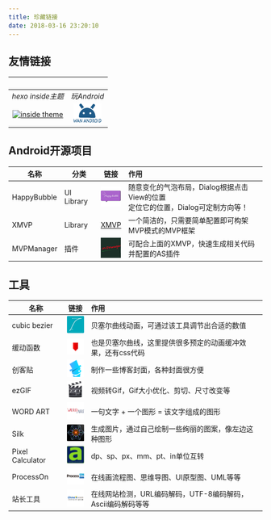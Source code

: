 ```yaml
---
title: 珍藏链接
date: 2018-03-16 23:20:10
---
```

## 友情链接


&nbsp; | &nbsp;
:-:|:-:
*hexo inside主题*|*玩Android*
[![inside theme](https://www.gravatar.com/avatar/d2e25f51b78fbc6bed7db389f38631bc?s=40)](https://github.com/elmorec/hexo-theme-inside)|[![wan android](https://raw.githubusercontent.com/xujiaji/xujiaji.github.io/pictures/blog/links/wanandroid.png)](http://www.wanandroid.com/)



## Android开源项目
|名称|分类|链接|作用|
|-|-|-|:-|
|HappyBubble|UI Library|[![HappyBubble](https://raw.githubusercontent.com/xujiaji/xujiaji.github.io/pictures/blog/links/happybubble.png)](https://github.com/xujiaji/HappyBubble)|随意变化的气泡布局，Dialog根据点击View的位置<br>定位它的位置，Dialog可定制方向等！|
|XMVP|Library|[XMVP](https://github.com/xujiaji/XMVP)|一个简洁的，只需要简单配置即可构架MVP模式的MVP框架|
|MVPManager|插件|[![MVPManager](https://raw.githubusercontent.com/xujiaji/xujiaji.github.io/pictures/blog/links/xmvpmanager.png)](https://github.com/xujiaji/MVPManager)|可配合上面的XMVP，快速生成相关代码并配置的AS插件|

## 工具
|名称|链接|作用|
|-|-|:-|
|cubic bezier|[![cubic-bezier](https://raw.githubusercontent.com/xujiaji/xujiaji.github.io/pictures/blog/links/cubic-bezier.png)](http://cubic-bezier.com/)|贝塞尔曲线动画，可通过该工具调节出合适的数值|
|缓动函数|[![easings](https://raw.githubusercontent.com/xujiaji/xujiaji.github.io/pictures/blog/links/easings.png)](https://easings.net/)|也是贝塞尔曲线，这里提供很多预定的动画缓冲效果，还有css代码|
|创客贴|[![chuangkit](https://raw.githubusercontent.com/xujiaji/xujiaji.github.io/pictures/blog/links/chuangkit.png)](https://www.chuangkit.com/)|制作一些博客封面，各种封面很方便|
|ezGIF|[![ezGIF](https://raw.githubusercontent.com/xujiaji/xujiaji.github.io/pictures/blog/links/ezgif.png)](https://ezgif.com/)|视频转Gif，Gif大小优化、剪切、尺寸改变等|
|WORD ART|[![WORD ART](https://raw.githubusercontent.com/xujiaji/xujiaji.github.io/pictures/blog/links/word-art.png)](https://wordart.com/)|一句文字 + 一个图形 = 该文字组成的图形|
|Silk|[![Silk](https://raw.githubusercontent.com/xujiaji/xujiaji.github.io/pictures/blog/links/weavesilk.png)](http://weavesilk.com/)|生成图片，通过自己绘制一些绚丽的图案，像左边这种图形|
|Pixel Calculator|[![Pixel Calculator](https://raw.githubusercontent.com/xujiaji/xujiaji.github.io/pictures/blog/links/angrytools.png)](http://angrytools.com/android/pixelcalc/)|dp、sp、px、mm、pt、in单位互转|
|ProcessOn|[![ProcessOn](https://raw.githubusercontent.com/xujiaji/xujiaji.github.io/pictures/blog/links/processon.png)](https://www.processon.com/)|在线画流程图、思维导图、UI原型图、UML等等|
|站长工具|[![站长工具](https://raw.githubusercontent.com/xujiaji/xujiaji.github.io/pictures/blog/links/toolchinaz.png)](http://tool.chinaz.com/tools/unicode.aspx)|在线网站检测，URL编码解码，UTF-8编码解码，Ascii编码解码等等|

